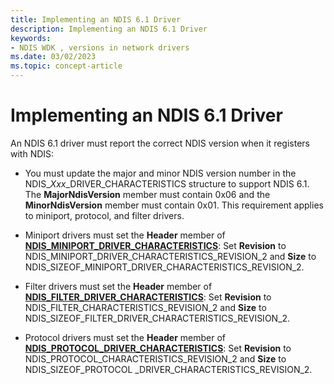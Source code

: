```yaml
---
title: Implementing an NDIS 6.1 Driver
description: Implementing an NDIS 6.1 Driver
keywords:
- NDIS WDK , versions in network drivers
ms.date: 03/02/2023
ms.topic: concept-article
---
```


# Implementing an NDIS 6.1 Driver





An NDIS 6.1 driver must report the correct NDIS version when it registers with NDIS:

* You must update the major and minor NDIS version number in the NDIS\_*Xxx*\_DRIVER\_CHARACTERISTICS structure to support NDIS 6.1. The **MajorNdisVersion** member must contain 0x06 and the **MinorNdisVersion** member must contain 0x01. This requirement applies to miniport, protocol, and filter drivers.

* Miniport drivers must set the **Header** member of [**NDIS_MINIPORT_DRIVER_CHARACTERISTICS**](/windows-hardware/drivers/ddi/ndis/ns-ndis-_ndis_miniport_driver_characteristics): Set **Revision** to NDIS_MINIPORT_DRIVER_CHARACTERISTICS_REVISION_2 and **Size** to NDIS_SIZEOF_MINIPORT_DRIVER_CHARACTERISTICS_REVISION_2. 

* Filter drivers must set the **Header** member of [**NDIS_FILTER_DRIVER_CHARACTERISTICS**](/windows-hardware/drivers/ddi/ndis/ns-ndis-_ndis_filter_driver_characteristics): Set **Revision** to NDIS_FILTER_CHARACTERISTICS_REVISION_2 and **Size** to NDIS_SIZEOF_FILTER_DRIVER_CHARACTERISTICS_REVISION_2. 

* Protocol drivers must set the **Header** member of [**NDIS_PROTOCOL_DRIVER_CHARACTERISTICS**](/windows-hardware/drivers/ddi/ndis/ns-ndis-_ndis_protocol_driver_characteristics): Set **Revision** to NDIS_PROTOCOL_CHARACTERISTICS_REVISION_2 and **Size** to NDIS_SIZEOF_PROTOCOL _DRIVER_CHARACTERISTICS_REVISION_2.

 

 





